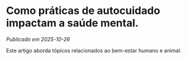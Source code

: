 # Como práticas de autocuidado impactam a saúde mental.

*Publicado em 2025-10-26*

Este artigo aborda tópicos relacionados ao bem-estar humano e animal.
